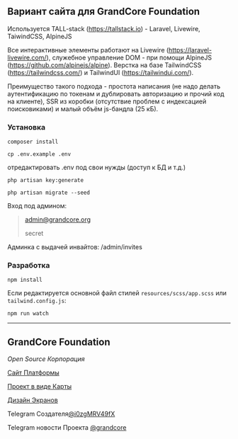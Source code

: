 ## Вариант сайта для GrandCore Foundation

Используется TALL-stack (https://tallstack.io) - Laravel, Livewire, TaiwindCSS, AlpineJS

Все интерактивные элементы работают на Livewire (https://laravel-livewire.com/), служебное управление DOM - при помощи AlpineJS (https://github.com/alpinejs/alpine). Верстка на базе TailwindCSS (https://tailwindcss.com/) и TailwindUI (https://tailwindui.com/).

Преимущество такого подхода - простота написания (не надо делать аутентификацию по токенам и дублировать авторизацию и прочий код на клиенте), SSR из коробки (отсутствие проблем с индексацией поисковиками) и малый объём js-бандла (25 кБ).

### Установка

```
composer install
```
```
cp .env.example .env
```
отредактировать .env под свои нужды (доступ к БД и т.д.)
```
php artisan key:generate
```
```
php artisan migrate --seed
```
Вход под админом:

> admin@grandcore.org
>
> secret

Админка с выдачей инвайтов: /admin/invites

### Разработка

```
npm install
```
Если редактируется основной файл стилей `resources/scss/app.scss` или `tailwind.config.js`:
```
npm run watch
```

--------------------------------------------

## GrandCore Foundation
*Open Source Корпорация*

[Сайт Платформы](https://grandcore.org/)

[Проект в виде Карты](https://www.mindomo.com/mindmap/mind-map-83798b37459848089f13a01522e84907 )

[Дизайн Экранов](https://www.figma.com/file/NlikNEJQHliYlxI3MHhiSW/Share?node-id=0%3A1 )

Telegram Создателя[@i0zgMRV49fX](https://t.me/i0zgMRV49fX")

Telegram новости Проекта [@grandcore](https://t.me/grandcore)
